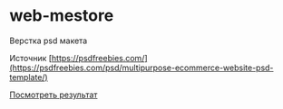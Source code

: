 # web-mestore

Верстка psd макета

Источник [https://psdfreebies.com/](https://psdfreebies.com/psd/multipurpose-ecommerce-website-psd-template/)

[Посмотреть результат](https://vigntom.github.io/web-mestore/)
